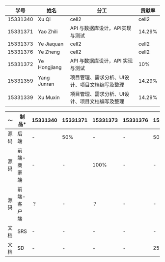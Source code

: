
学号 | 姓名 | 分工 | 贡献率
------- | -------| -------| -------
15331340 | Xu Qi| cell2 | cell2
15331371 | Yao Zhili| API 与数据库设计，API实现与测试 | 14.29%
15331373 | Ye Jiaquan| cell2| cell2
15331376 | Ye Zheng| cell2| cell2
15331372 | Ye Hongjiang| API 与数据库设计，API 实现与测试 | 10% 
15331359 | Yang Junran| 项目管理、需求分析、UI设计、项目文档编写及整理 | 14.29%
15331339 | Xu Muxin| 项目管理、需求分析、UI设计、项目文档编写及整理 | 14.29%


～| 制品*| 15331340| 15331371| 15331373| 15331376| 15331372| 15331359| 15331339
------- | -------| -------| -------| -------| -------| -------| -------| -------
源码 | 后端| -| 50% | -| -| 50% | -| -
源码 | 前端-商家端| -| -| 100%| -| -| -| -
源码 | 前端-客户端| ？| -| ？| -| - | -| -
文档 | SRS| -| -| -| -| -| 50%| 50%
文档 | SD| -| -| -| -| 25% | -| -





